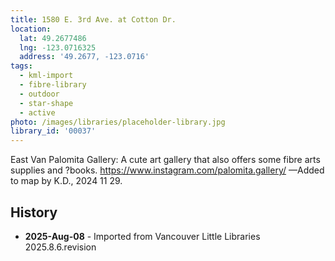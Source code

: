 ```yaml
---
title: 1580 E. 3rd Ave. at Cotton Dr.
location:
  lat: 49.2677486
  lng: -123.0716325
  address: '49.2677, -123.0716'
tags:
  - kml-import
  - fibre-library
  - outdoor
  - star-shape
  - active
photo: /images/libraries/placeholder-library.jpg
library_id: '00037'
---
```

East Van Palomita Gallery:
A cute art gallery that also offers some fibre arts supplies and ?books. https://www.instagram.com/palomita.gallery/
—Added to map by K.D., 2024 11 29.

## History
- **2025-Aug-08** - Imported from Vancouver Little Libraries 2025.8.6.revision
